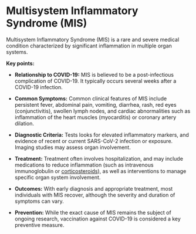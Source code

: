 # Multisystem Inflammatory Syndrome (MIS)

Multisystem Inflammatory Syndrome (MIS) is a rare and severe medical condition characterized by significant inflammation in multiple organ systems.

**Key points:**

* **Relationship to COVID-19:** MIS is believed to be a post-infectious complication of COVID-19. It typically occurs several weeks after a COVID-19 infection.

* **Common Symptoms:** Common clinical features of MIS include persistent fever, abdominal pain, vomiting, diarrhea, rash, red eyes (conjunctivitis), swollen lymph nodes, and cardiac abnormalities such as inflammation of the heart muscles (myocarditis) or coronary artery dilation.

* **Diagnostic Criteria:** Tests looks for elevated inflammatory markers, and evidence of recent or current SARS-CoV-2 infection or exposure. Imaging studies may assess organ involvement.

* **Treatment:** Treatment often involves hospitalization, and may include medications to reduce inflammation (such as intravenous immunoglobulin or [corticosteroids](../corticosteroids/)), as well as interventions to manage specific organ system involvement.

* **Outcomes:** With early diagnosis and appropriate treatment, most individuals with MIS recover, although the severity and duration of symptoms can vary.

* **Prevention:** While the exact cause of MIS remains the subject of ongoing research, vaccination against COVID-19 is considered a key preventive measure.
